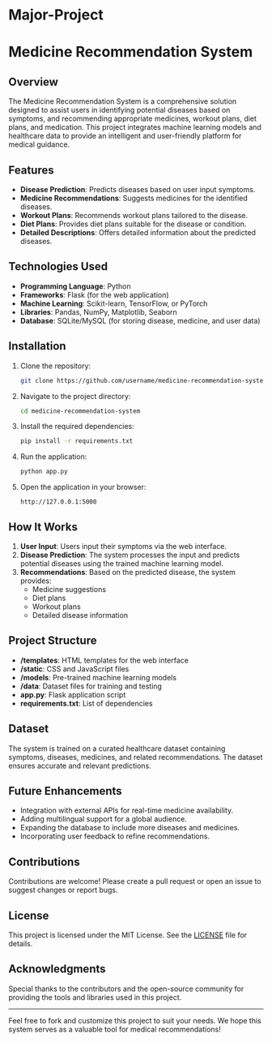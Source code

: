 # Major-Project

# Medicine Recommendation System

## Overview
The Medicine Recommendation System is a comprehensive solution designed to assist users in identifying potential diseases based on symptoms, and recommending appropriate medicines, workout plans, diet plans, and medication. This project integrates machine learning models and healthcare data to provide an intelligent and user-friendly platform for medical guidance.

## Features
- **Disease Prediction**: Predicts diseases based on user input symptoms.
- **Medicine Recommendations**: Suggests medicines for the identified diseases.
- **Workout Plans**: Recommends workout plans tailored to the disease.
- **Diet Plans**: Provides diet plans suitable for the disease or condition.
- **Detailed Descriptions**: Offers detailed information about the predicted diseases.

## Technologies Used
- **Programming Language**: Python
- **Frameworks**: Flask (for the web application)
- **Machine Learning**: Scikit-learn, TensorFlow, or PyTorch
- **Libraries**: Pandas, NumPy, Matplotlib, Seaborn
- **Database**: SQLite/MySQL (for storing disease, medicine, and user data)

## Installation
1. Clone the repository:
   ```bash
   git clone https://github.com/username/medicine-recommendation-system.git
   ```
2. Navigate to the project directory:
   ```bash
   cd medicine-recommendation-system
   ```
3. Install the required dependencies:
   ```bash
   pip install -r requirements.txt
   ```
4. Run the application:
   ```bash
   python app.py
   ```
5. Open the application in your browser:
   ```
   http://127.0.0.1:5000
   ```

## How It Works
1. **User Input**: Users input their symptoms via the web interface.
2. **Disease Prediction**: The system processes the input and predicts potential diseases using the trained machine learning model.
3. **Recommendations**: Based on the predicted disease, the system provides:
   - Medicine suggestions
   - Diet plans
   - Workout plans
   - Detailed disease information

## Project Structure
- **/templates**: HTML templates for the web interface
- **/static**: CSS and JavaScript files
- **/models**: Pre-trained machine learning models
- **/data**: Dataset files for training and testing
- **app.py**: Flask application script
- **requirements.txt**: List of dependencies

## Dataset
The system is trained on a curated healthcare dataset containing symptoms, diseases, medicines, and related recommendations. The dataset ensures accurate and relevant predictions.

## Future Enhancements
- Integration with external APIs for real-time medicine availability.
- Adding multilingual support for a global audience.
- Expanding the database to include more diseases and medicines.
- Incorporating user feedback to refine recommendations.

## Contributions
Contributions are welcome! Please create a pull request or open an issue to suggest changes or report bugs.

## License
This project is licensed under the MIT License. See the [LICENSE](LICENSE) file for details.

## Acknowledgments
Special thanks to the contributors and the open-source community for providing the tools and libraries used in this project.

---

Feel free to fork and customize this project to suit your needs. We hope this system serves as a valuable tool for medical recommendations!
